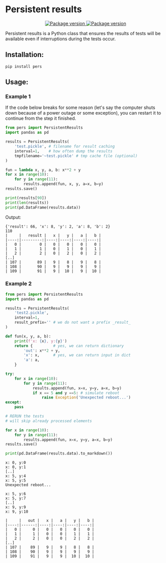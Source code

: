 # Persistent results

<p align="center">
<a href="https://pypi.org/project/pers" target="_blank">
    <img src="https://img.shields.io/pypi/v/pers?color=%2334D058&label=pypi%20package" alt="Package version">
</a>
<a href="https://github.com/rsusik/pers/blob/master/LICENSE" target="_blank">
    <img src="https://img.shields.io/github/license/rsusik/pers" alt="Package version">
</a>
</p>

Persistent results is a Python class that ensures the results of tests will be available even if interruptions during the tests occur.

## Installation:

```
pip install pers
```

## Usage:

### Example 1

If the code below breaks for some reason (let's say the computer shuts down because of a power outage or some exception), you can restart it to continue from the step it finished.

```python
from pers import PersistentResults
import pandas as pd

results = PersistentResults(
    'test.pickle', # filename for result caching
    interval=1,    # how often dump the results
    tmpfilename='~test.pickle' # tmp cache file (optional)
)

fun = lambda x, y, a, b: x**2 + y
for x in range(10):
    for y in range(11):
        results.append(fun, x, y, a=x, b=y)
results.save()

print(results[90])
print(len(results))
print(pd.DataFrame(results.data))
```

Output:

```
{'result': 66, 'x': 8, 'y': 2, 'a': 8, 'b': 2}
110
|     |   result |   x |   y |   a |   b |
|----:|---------:|----:|----:|----:|----:|
|   0 |        0 |   0 |   0 |   0 |   0 |
|   1 |        1 |   0 |   1 |   0 |   1 |
|   2 |        2 |   0 |   2 |   0 |   2 |
[..]
| 107 |       89 |   9 |   8 |   9 |   8 |
| 108 |       90 |   9 |   9 |   9 |   9 |
| 109 |       91 |   9 |  10 |   9 |  10 |
```







### Example 2


```python
from pers import PersistentResults
import pandas as pd

results = PersistentResults(
    'test2.pickle',
    interval=1,
    result_prefix='' # we do not want a prefix _result_
)

def fun(x, y, a, b):
    print(f'x: {x}, y:{y}')
    return {         # yes, we can return dictionary
        'out': x**2 + y,
        'x': x,      # yes, we can return input in dict
        'a': a,
    }

try:
    for x in range(10):
        for y in range(11):
            results.append(fun, x=x, y=y, a=x, b=y)
            if x == 5 and y ==5: # simulate reboot
                raise Exception('Unexpected reboot...')
except:
    pass

# RERUN the tests
# will skip already processed elements

for x in range(10):
    for y in range(11):
        results.append(fun, x=x, y=y, a=x, b=y)
results.save()

print(pd.DataFrame(results.data).to_markdown())
```


```
x: 0, y:0
x: 0, y:1
[..]
x: 5, y:4
x: 5, y:5
Unexpected reboot...

x: 5, y:6
x: 5, y:7
[..]
x: 9, y:9
x: 9, y:10

|     |   out |   x |   a |   y |   b |
|----:|------:|----:|----:|----:|----:|
|   0 |     0 |   0 |   0 |   0 |   0 |
|   1 |     1 |   0 |   0 |   1 |   1 |
|   2 |     2 |   0 |   0 |   2 |   2 |
[..]
| 107 |    89 |   9 |   9 |   8 |   8 |
| 108 |    90 |   9 |   9 |   9 |   9 |
| 109 |    91 |   9 |   9 |  10 |  10 |
```